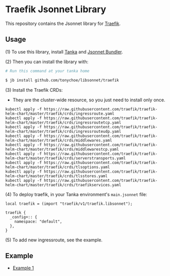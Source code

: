 # Traefik Jsonnet Library

This repository contains the Jsonnet library for [Traefik](https://traefik.io/).

## Usage

(1) To use this library, install [Tanka](https://tanka.dev/) and [Jsonnet Bundler](https://tanka.dev/install#jsonnet-bundler).

(2) Then you can install the library with:

```bash
# Run this command at your tanka home

$ jb install github.com/tonychoe/libsonnet/traefik
```

(3) Install the Traefik CRDs:

* They are the cluster-wide resource, so you just need to install only once.

```jsonnet
kubectl apply -f https://raw.githubusercontent.com/traefik/traefik-helm-chart/master/traefik/crds/ingressroute.yaml
kubectl apply -f https://raw.githubusercontent.com/traefik/traefik-helm-chart/master/traefik/crds/ingressroutetcp.yaml
kubectl apply -f https://raw.githubusercontent.com/traefik/traefik-helm-chart/master/traefik/crds/ingressrouteudp.yaml
kubectl apply -f https://raw.githubusercontent.com/traefik/traefik-helm-chart/master/traefik/crds/middlewares.yaml
kubectl apply -f https://raw.githubusercontent.com/traefik/traefik-helm-chart/master/traefik/crds/middlewarestcp.yaml
kubectl apply -f https://raw.githubusercontent.com/traefik/traefik-helm-chart/master/traefik/crds/serverstransports.yaml
kubectl apply -f https://raw.githubusercontent.com/traefik/traefik-helm-chart/master/traefik/crds/tlsoptions.yaml
kubectl apply -f https://raw.githubusercontent.com/traefik/traefik-helm-chart/master/traefik/crds/tlsstores.yaml
kubectl apply -f https://raw.githubusercontent.com/traefik/traefik-helm-chart/master/traefik/crds/traefikservices.yaml
```

(4) To deploy traefik, in your Tanka environment's `main.jsonnet` file:

```jsonnet
local traefik = (import "traefik/v1/traefik.libsonnet");

traefik {
  _config+:: {
    namespace: "default",
  },
}
```

(5) To add new ingressroute, see the example.

## Example

* [Example 1](examples/traefik.jsonnet)

